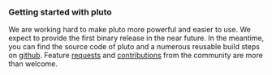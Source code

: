 ---
---

### Getting started with pluto

We are working hard to make pluto more powerful and easier to use. We expect to
provide the first binary release in the near future. In the meantime, you can
find the source code of pluto and a numerous reusable build steps on
[github](https://github.com/pluto-build/). Feature
[requests](https://github.com/pluto-build/pluto/issues) and
[contributions](https://github.com/pluto-build/pluto/pulls) from the community
are more than welcome.
